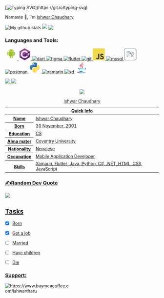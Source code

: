 [![Typing SVG](https://readme-typing-svg.herokuapp.com?size=30&color=13ADC3&lines=Hello%2C+There!!+%F0%9F%91%8B;This+is+Ishwar...;Nice+to+meet+you!)](https://git.io/typing-svg)

Namaste 🙏, I'm [Ishwar Chaudhary](http://ishwarchaudhary.com/)
<!-- a passionate mobile application developer, UI/UX Designer and a freelance software engineer from Nepal. My passion for software lies in dreaming up ideas and making them come true with elegant interfaces. I take great care in the experience, architecture, and code quality of the things I build. -->

<img align="center" src="https://github-readme-streak-stats.herokuapp.com?user=ishwar46&theme=vue-dark&hide_border=true&date_format=M%20j%5B%2C%20Y%5D" alt="My github stats" />
 
<img src="https://github-readme-stats.vercel.app/api?username=ishwar46&&show_icons=true&title_color=32a88e&icon_color=32a852&text_color=daf7dc&bg_color=191919">
<img align="center" src="https://github-readme-stats.vercel.app/api/top-langs/?username=ishwar46&layout=compact&theme=radical" />

<h3 align="left">Languages and Tools:</h3>
<p align="left"> <a href="https://developer.android.com" target="_blank" rel="noreferrer"> <img src="https://raw.githubusercontent.com/devicons/devicon/master/icons/android/android-original-wordmark.svg" alt="android" width="40" height="40"/> </a>
</a> <a href="https://www.w3schools.com/cs/" target="_blank" rel="noreferrer"> <img src="https://raw.githubusercontent.com/devicons/devicon/master/icons/csharp/csharp-original.svg" alt="csharp" width="40" height="40"/> </a> <a href="https://dart.dev" target="_blank" rel="noreferrer"> <img src="https://www.vectorlogo.zone/logos/dartlang/dartlang-icon.svg" alt="dart" width="40" height="40"/> </a> <a href="https://www.figma.com/" target="_blank" rel="noreferrer"> <img src="https://www.vectorlogo.zone/logos/figma/figma-icon.svg" alt="figma" width="40" height="40"/> </a> <a href="https://flutter.dev" target="_blank" rel="noreferrer"> <img src="https://www.vectorlogo.zone/logos/flutterio/flutterio-icon.svg" alt="flutter" width="40" height="40"/> </a> <a href="https://git-scm.com/" target="_blank" rel="noreferrer"> <img src="https://www.vectorlogo.zone/logos/git-scm/git-scm-icon.svg" alt="git" width="40" height="40"/> </a> <a href="https://developer.mozilla.org/en-US/docs/Web/JavaScript" target="_blank" rel="noreferrer"> <img src="https://raw.githubusercontent.com/devicons/devicon/master/icons/javascript/javascript-original.svg" alt="javascript" width="40" height="40"/> </a> <a href="https://www.microsoft.com/en-us/sql-server" target="_blank" rel="noreferrer"> <img src="https://www.svgrepo.com/show/303229/microsoft-sql-server-logo.svg" alt="mssql" width="40" height="40"/> </a> <a href="https://www.mysql.com/" target="_blank" rel="noreferrer"> <a href="https://www.photoshop.com/en" target="_blank" rel="noreferrer"> <img src="https://raw.githubusercontent.com/devicons/devicon/master/icons/photoshop/photoshop-line.svg" alt="photoshop" width="40" height="40"/> </a> <a href="https://postman.com" target="_blank" rel="noreferrer"> <img src="https://www.vectorlogo.zone/logos/getpostman/getpostman-icon.svg" alt="postman" width="40" height="40"/> </a> <a href="https://www.python.org" target="_blank" rel="noreferrer"> <img src="https://raw.githubusercontent.com/devicons/devicon/master/icons/python/python-original.svg" alt="python" width="40" height="40"/> </a> <a href="https://dotnet.microsoft.com/apps/xamarin" target="_blank" rel="noreferrer"> <img src="https://raw.githubusercontent.com/detain/svg-logos/780f25886640cef088af994181646db2f6b1a3f8/svg/xamarin.svg" alt="xamarin" width="40" height="40"/> </a> <a href="https://www.adobe.com/products/xd.html" target="_blank" rel="noreferrer"> <img src="https://cdn.worldvectorlogo.com/logos/adobe-xd.svg" alt="xd" width="40" height="40"/> </a>
 <a href="https://www.java.com" target="_blank" rel="noreferrer"> <img src="https://raw.githubusercontent.com/devicons/devicon/master/icons/java/java-original.svg" alt="java" width="40" height="40"/></p>

 
 ![](https://github-profile-summary-cards.vercel.app/api/cards/profile-details?username=ishwar46&theme=github_dark)
 ![](https://github-profile-summary-cards.vercel.app/api/cards/productive-time?username=ishwar46&theme=github_dark)
 
 <div align="center">
<img src="https://komarev.com/ghpvc/?username=ishwar46&&style=flat-square" align="center" />
</div>

 <table>
<caption>Ishwar Chaudhary</caption>
<thead>
<tr>
<th colspan="2">Quick Info</th>
</tr>
</thead>
<tbody>
<tr><th scope='row'>Name</th><td>Ishwar Chaudhary</td></tr>
<tr><th scope='row'>Born</th><td><time datetime="2001-11-30 08:00">30 November, 2001</time></td></tr>
<tr><th scope='row'>Education</th><td>CS</td></tr>
<tr><th scope='row'>Alma mater</th><td>Coventry University</td></tr>
<tr><th scope='row'>Nationality</th><td>Nepalese</td></tr>
<tr><th scope='row'>Occupation</th><td>Mobile Application Developer</td></tr>
<tr><th scope='row'>Skills</th><td>Xamarin, Flutter, Java, Python, C#, .NET, HTML, CSS, JavaScript</td></tr>
</tbody>
</table>

### ✍️Random Dev Quote
![](https://quotes-github-readme.vercel.app/api?type=horizontal&theme=radical)

 
 ## Tasks

- [x] Born
- [x] Got a job
- [ ] Married
- [ ] Have children
- [ ] Die



<h3 align="left">Support:</h3>
<p><a href="https://www.buymeacoffee.com/https://www.buymeacoffee.com/ishwartharu"> <img align="left" src="https://cdn.buymeacoffee.com/buttons/v2/default-yellow.png" height="50" width="210" alt="https://www.buymeacoffee.com/ishwartharu" /></a></p><br><br>
<!---
ishwar46/ishwar46 is a ✨ special ✨ repository because its `README.md` (this file) appears on your GitHub profile.
You can click the Preview link to take a look at your changes.
--->
